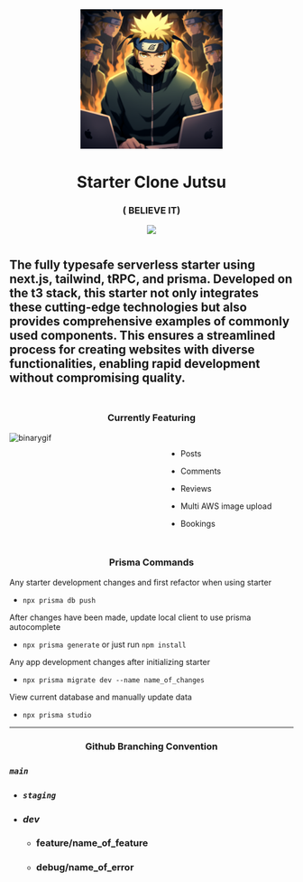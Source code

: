 <div align="center">
<img src="./public/believe-it.png" width="50%" />
</div>

<div align="center">
  <h1>
Starter Clone Jutsu
  </h1>

### ( BELIEVE IT)

</div>

<p align="center"> 
  <img src="https://skillicons.dev/icons?i=next,prisma,ts,vercel,aws,tailwind&perline=3">
</p>

#

<h2> The fully typesafe serverless starter using next.js, tailwind, tRPC, and prisma. Developed on the t3 stack, this starter not only integrates these cutting-edge technologies but also provides comprehensive examples of commonly used components. This ensures a streamlined process for creating websites with diverse functionalities, enabling rapid development without compromising quality.
<br></br>
</h2>

<div align="center"><h3> Currently Featuring</h3></div>

<div style="display:flex">
  <img src="https://media.tenor.com/-SIywyATmagAAAAC/naruto-thumbsup.gif" align="right" alt="binarygif" height="180" width="280" style="object-fit: cover"/>

-   Posts

-   Comments

-   Reviews

-   Multi AWS image upload

-   Bookings

</div>

<div align="center"><h3> Prisma Commands</h3></div>

Any starter development changes and first refactor when using starter

-   `npx prisma db push`

After changes have been made, update local client to use prisma autocomplete

-   `npx prisma generate` or just run `npm install`

Any app development changes after initializing starter

-   `npx prisma migrate dev --name name_of_changes`

View current database and manually update data

-   `npx prisma studio`

---

<div align="center"><h3> Github Branching Convention</h3></div>

### **_`main`_**

-   ### **_`staging`_**

-   ### **_dev_**

    -   ### feature/name_of_feature
    -   ### debug/name_of_error

<!-- Keeby Notes 

 - auction system 
  - email notifications when a user is outbid
  - in app notification when a user is outbid, wins an auction. 

  - need to figure out a payment plan 
 - Seller ratings and reviews. public feedback system 
 - requiring the detailed product listings helps buyers make informed decisions

 Escrow Service holds the payment from the buyer until the product is delivered and inspected by the buyer. If the product
 matches the descriptiion, the payment is released to the seller. If there are issues, the funds can be refunded to the buyer. 

  implement return policy 

  If seller is highly rated can skip verification 


  I don't wanna be the middle man
  I don't wanna care about shit if something goes wrong. if there is a problem you pay me. I don't care 
  cleanest big dick way to deal with seller gets charged and buyer gets charged. It is up to the community to play by the rules 
  You don't sell the keyboard you get fined 
  Have to BD energy scamming is not tolerated. This is a mutual party agreement. I will not tolerate dealing with scams. Both will be charged the full price of the keyboard. 
  Have to run a transaction on both to process fees before shipment. I hope this never happens but it forces people to play by the rules.
  7 day dispute windown no returns 
  Buyer communication is key trusting their commity public ratings

 $1 transaction fee for listing 
 %3 or 5% fee

  contractual agreement. 

  Ask dad about this 


User profiles will have to be clickable 
star rating and reviews

Going to need to do a $.50 verification cost for buyers and sellers. 

 
make a keeby video that talks about the rules 

Fun yet threatening. See this cyberboard someone sent a buyer a box of tissues instead of an alice and they both had to play. 
I don't have the time nor care to deal with disputes so play by the rules and trust one another or you can fuck off. :D
Basically a skycorp video 



Home page will be typing game with banner ads 
really clean UI like monkey type
TYPING GAME ------------------------------------------------
- anti copy paste idk gonna look into anticheat

Going to want to switch between speed mode - quote mode - learn mode (learn about mechanical keyboards?  ) - hackerman mode

(vocabulary enhancement option later gives terms and definitiions )
(maybe change quote length or nah?)

what metrics do we want to show? Top WPM with keyboard...
Stats button pulls down a graph with all your top speed wpm plotted on a graph 

Typing game should defo have a rank based on the top percentage of users 
- average of top ten fastest
- get a tag 
-badge system 
-later on season (implementation)
- could either do season 1 hackerman tag
(unranked till you typed 10 times)

(bronze - plat are switches colored)
Bronze Switch (I, II, III) 
Silver 
Gold
Platinum  (top 50%)
Artisan (top 75%) ---- 
---
thock god (top .2%)
Hackerman(0.1%)
based off of top wpm? 



What's unique about keeby typing game? 

ranking system keyboard based.( can see others wpm and keeb)


---------- later   -----------

 --- only if yt pops off ---
Keeby merch  - clothing - keycaps - deskmats 
could legit just be a link to anohter site I make later if I want to
store page

Could add a community page where users can submit picuters and talk about their builds 

r/mk already exists 

Could just have an inspiration page that shows gorgeous builds



 -->

